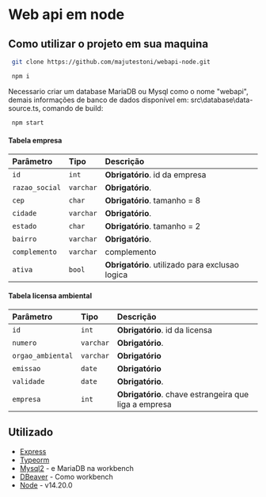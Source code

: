 
# Web api em node

## Como utilizar o projeto em sua maquina

```bash
 git clone https://github.com/majutestoni/webapi-node.git
```

```bash
 npm i
```

Necessario criar um database MariaDB ou Mysql como o nome "webapi", demais informações de banco de dados disponível em: src\database\data-source.ts, comando de build:

```bash
 npm start
```

#### Tabela empresa

| Parâmetro   | Tipo       | Descrição                           |
| :---------- | :--------- | :---------------------------------- |
| `id` | `int` | **Obrigatório**. id da empresa |
| `razao_social` | `varchar` | **Obrigatório**. |
| `cep` | `char` | **Obrigatório**. tamanho = 8 |
| `cidade` | `varchar` | **Obrigatório**.|
| `estado` | `char` | **Obrigatório**. tamanho = 2 |
| `bairro` | `varchar` | **Obrigatório**.|
| `complemento` | `varchar` | complemento |
| `ativa` | `bool` | **Obrigatório**. utilizado para exclusao logica |


#### Tabela licensa ambiental
| Parâmetro   | Tipo       | Descrição                           |
| :---------- | :--------- | :---------------------------------- |
| `id` | `int` | **Obrigatório**. id da licensa |
| `numero` | `varchar` | **Obrigatório**. |
| `orgao_ambiental` | `varchar` | **Obrigatório**|
| `emissao` | `date` | **Obrigatório** |
| `validade` | `date` | **Obrigatório**. |
| `empresa` | `int` | **Obrigatório**. chave estrangeira que liga  a empresa |

## Utilizado

 - [Express](https://expressjs.com/pt-br/)
 - [Typeorm](https://typeorm.io/)
 - [Mysql2](https://www.npmjs.com/package/mysql2) - e MariaDB na workbench 
 - [DBeaver](https://dbeaver.io/download/) - Como workbench
 - [Node](https://nodejs.org/en) - v14.20.0
